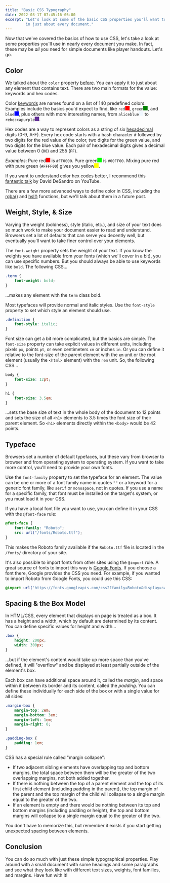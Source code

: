 ```yaml
---
title: "Basic CSS Typography"
date: 2022-03-17 07:45:16-05:00
excerpt: "Let's look at some of the basic CSS properties you'll want to use
         in just about every document."
---
```


Now that we've covered the basics of how to use CSS, let's take a look at
some properties you'll use in nearly every document you make. In fact, these
may be _all_ you need for simple documents like player handouts. Let's go.

## Color
We talked about the `color` property [before][Intro CSS]. You can apply it to
just about any element that contains text. There are two main formats for the
value: keywords and hex codes.

Color [keywords] are names found on a list of 140 predefined colors. Examples
include the basics you'd expect to find, like `red`<span style="display:
inline-block; height: 1em; width: 1em; background: red"></span>, `green`<span
style="display: inline-block; height: 1em; width: 1em; background: green">
</span>, and `blue`<span style="display: inline-block; height: 1em; width: 1em;
background: blue"></span>, plus others with more interesting names, from
`aliceblue`<span style="display: inline-block; height: 1em; width: 1em;
background: aliceblue"></span> to `rebeccapurple`<span style="display:
inline-block; height: 1em; width: 1em; background: rebeccapurple"></span>.

Hex codes are a way to represent colors as a string of six [hexadecimal]
digits (0-9, A-F). Every hex code starts with a hash character `#` followed by
two digits for the red value of the color, two digits for the green value,
and two digits for the blue value. Each pair of hexadecimal digits gives a
decimal value between 0 (`00`) and 255 (`FF`).

_Examples_: Pure red<span style="display: inline-block; height: 1em; width:
1em; background: #FF0000"></span> is `#FF0000`. Pure green<span style="display:
inline-block; height: 1em; width: 1em; background: #00FF00"></span> is
`#00FF00`. Mixing pure red with pure green (`#FFFF00`) gives you yellow<span
style="display: inline-block; height: 1em; width: 1em; background: #FFFF00">
</span>.

If you want to understand color hex codes better, I recommend this [fantastic
talk][DeSandro] by David DeSandro on YouTube.

There are a few more advanced ways to define color in CSS, including the
[rgba()] and [hsl()] functions, but we'll talk about them in a future post.

## Weight, Style, & Size
Varying the weight (boldness), style (italic, etc.), and size of your text does
so much work to make your document easier to read and understand. Browsers set
a lot of defaults that can serve you decently well, but eventually you'll want
to take finer control over your elements.

The `font-weight` property sets the weight of your text. If you know the
weights you have available from your fonts (which we'll cover in a bit), you
can use specific numbers. But you should always be able to use keywords like
`bold`. The following CSS...

```css
.term {
    font-weight: bold;
}
```

...makes any element with the `term` class bold.

Most typefaces will provide normal and italic styles. Use the `font-style`
property to set which style an element should use.

```css
.definition {
    font-style: italic;
}
```

Font size can get a bit more complicated, but the basics are simple. The
`font-size` property can take explicit values in different units, including
pixels `px`, points `pt`, or even centimeters `cm` or inches `in`. Or you can
define it relative to the font-size of the parent element with the `em` unit
or the root element (usually the `<html>` element) with the `rem` unit. So, the
following CSS...

```css
body {
    font-size: 12pt;
}

h1 {
    font-size: 3.5em;
}
```

...sets the base size of text in the whole body of the document to 12 points
and sets the size of all `<h1>` elements to 3.5 times the font size of their
parent element. So `<h1>` elements directly within the `<body>` would be 42
points.


## Typeface
Browsers set a number of default typefaces, but these vary from browser to
browser and from operating system to operating system. If you want to take more
control, you'll need to provide your own fonts.

Use the `font-family` property to set the typeface for an element. The value
can be one or more of a font family name in quotes `""` or a keyword for a
generic font family, like `serif` or `monospace`, not in quotes. If you use a
name for a specific family, that font must be installed on the target's system,
or you must load it in your CSS.

If you have a local font file you want to use, you can define it in your CSS
with the `@font-face` rule:

```css
@font-face {
    font-family: "Roboto";
    src: url("/fonts/Roboto.ttf");
}
```

This makes the Roboto family available if the `Roboto.ttf` file is located in
the `/fonts/` directory of your site.

It's also possible to import fonts from other sites using the `@import` rule. A
great source of fonts to import this way is [Google Fonts]. If you choose a
font there, Google provides the CSS you need. For example, if you wanted to
import Roboto from Google Fonts, you could use this CSS:

```css
@import url('https://fonts.googleapis.com/css2?family=Roboto&display=swap');
```

## Spacing & the Box Model
In HTML/CSS, every element that displays on page is treated as a box. It has a
height and a width, which by default are determined by its content. You can
define specific values for height and width...

```css
.box {
    height: 200px;
    width: 300px;
}
```

...but if the element's content would take up more space than you've defined,
it will "overflow" and be displayed at least partially outside of the element's
box.

Each box can have additional space around it, called the <dfn title="margin">
margin</dfn>, and space within it between its border and its content, called
the <dfn title="padding">padding</dfn>. You can define these individually for
each side of the box or with a single value for all sides:

```css
.margin-box {
    margin-top: 2em;
    margin-bottom: 3em;
    margin-left: 1em;
    margin-right: 0;
}

.padding-box {
    padding: 1em;
}
```

CSS has a special rule called "margin collapse":

- If two adjacent sibling elements have overlapping top and bottom margins, the
  total space between them will be the greater of the two overlapping margins,
  not both added together.
- If there is nothing between the top of a parent element and the top of its
  first child element (including padding in the parent), the top margin of the
  parent and the top margin of the child will collapse to a single margin equal
  to the greater of the two.
- If an element is empty and there would be nothing between its top and bottom
  margins (including padding or height), the top and bottom margins will
  collapse to a single margin equal to the greater of the two.

You don't have to memorize this, but remember it exists if you start getting
unexpected spacing between elements.

## Conclusion
You can do so much with just these simple typographical properties. Play around
with a small document with some headings and some paragraphs and see what they
look like with different text sizes, weights, font families, and margins.
Have fun with it!



<!-- Links & References -->
[Intro CSS]: posts/introducing-css/#defining-styles
[keywords]: https://developer.mozilla.org/en-US/docs/Web/CSS/color_value#color_keywords
[hexadecimal]: https://en.wikipedia.org/wiki/Hexadecimal
[DeSandro]: https://youtu.be/eqZqx6lRPe0
[rgba()]: https://developer.mozilla.org/en-US/docs/Web/CSS/color_value/rgba()
[hsl()]: https://developer.mozilla.org/en-US/docs/Web/CSS/color_value/hsl()
[Google Fonts]: https://fonts.google.com

